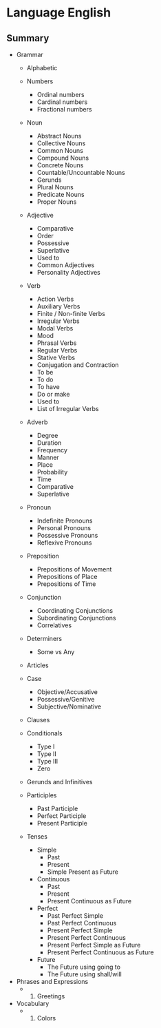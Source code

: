 # Language English


## Summary

- Grammar
	- Alphabetic
	- Numbers
		- Ordinal numbers
		- Cardinal numbers
		- Fractional numbers
	- Noun
		- Abstract Nouns
		- Collective Nouns
		- Common Nouns
		- Compound Nouns
		- Concrete Nouns
		- Countable/Uncountable Nouns
		- Gerunds
		- Plural Nouns
		- Predicate Nouns
		- Proper Nouns
	- Adjective
		- Comparative
		- Order
		- Possessive
		- Superlative
		- Used to
		- Common Adjectives
		- Personality Adjectives
	- Verb
		- Action Verbs
		- Auxiliary Verbs
		- Finite / Non-finite Verbs
		- Irregular Verbs   
		- Modal Verbs
		- Mood
		- Phrasal Verbs
		- Regular Verbs 
		- Stative Verbs
		- Conjugation and Contraction
		- To be
		- To do
		- To have
		- Do or make
		- Used to
		- List of Irregular Verbs
	- Adverb
		- Degree
		- Duration
		- Frequency
		- Manner
		- Place
		- Probability
		- Time
		- Comparative
		- Superlative
	- Pronoun
		- Indefinite Pronouns
		- Personal Pronouns
		- Possessive Pronouns
		- Reflexive Pronouns
	- Preposition
		- Prepositions of Movement
		- Prepositions of Place
		- Prepositions of Time
	- Conjunction
		- Coordinating Conjunctions
		- Subordinating Conjunctions
		- Correlatives
	- Determiners
		- Some vs Any

	- Articles
	- Case
		- Objective/Accusative
		- Possessive/Genitive
		- Subjective/Nominative
	- Clauses
	- Conditionals
		- Type I  
		- Type II  
		- Type III
		- Zero
	- Gerunds and Infinitives
	- Participles
		- Past Participle 
		- Perfect Participle
		- Present Participle
	- Tenses
		- Simple
			- Past
			- Present
			- Simple Present as Future
		- Continuous
			- Past
			- Present
			- Present Continuous as Future
		- Perfect
			- Past Perfect Simple
			- Past Perfect Continuous
			- Present Perfect Simple
			- Present Perfect Continuous
			- Present Perfect Simple as Future
			- Present Perfect Continuous as Future
		- Future
			- The Future using going to
			- The Future using shall/will
- Phrases and Expressions
	- 01. Greetings
- Vocabulary
	- 01. Colors